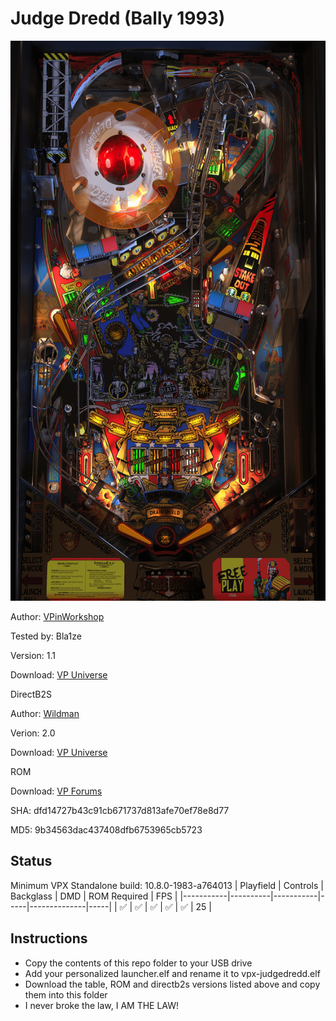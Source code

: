 # Judge Dredd (Bally 1993)

![Table Preview](https://github.com/Bla1ze/vpx-images/blob/main/vpx-judgedredd.png)

Author: [VPinWorkshop](https://vpuniverse.com/profile/40692-vpinworkshop/) 

Tested by: Bla1ze 

Version: 1.1

Download: [VP Universe](https://vpuniverse.com/files/file/7750-judge-dredd-bally-1993-vpw/)

DirectB2S

Author: [Wildman](https://vpuniverse.com/profile/5-wildman/)

Verion: 2.0

Download: [VP Universe](https://vpuniverse.com/files/file/2223-judge-dreddbally-1993/)

ROM

Download:  [VP Forums](https://www.vpforums.org/index.php?app=downloads&showfile=1193)

SHA: dfd14727b43c91cb671737d813afe70ef78e8d77

MD5: 9b34563dac437408dfb6753965cb5723

## Status 

Minimum VPX Standalone build: 10.8.0-1983-a764013
| Playfield | Controls | Backglass | DMD | ROM Required | FPS | 
|-----------|----------|-----------|-----|--------------|-----|
| :white_check_mark: | :white_check_mark: | :white_check_mark: | :white_check_mark: | :white_check_mark: | 25 |

## Instructions

- Copy the contents of this repo folder to your USB drive
- Add your personalized launcher.elf and rename it to vpx-judgedredd.elf
- Download the table, ROM and directb2s versions listed above and copy them into this folder
- I never broke the law, I AM THE LAW!
